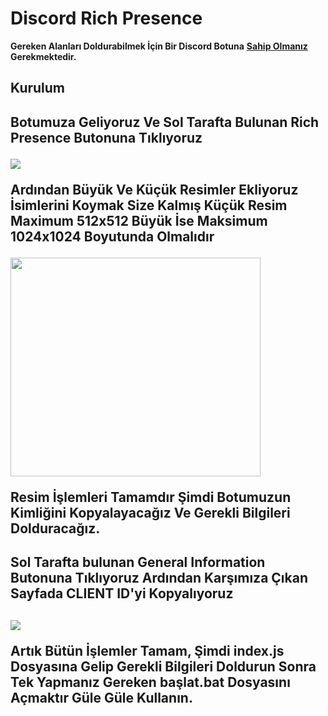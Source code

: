 <h1>Discord Rich Presence</h1>

**Gereken Alanları Doldurabilmek İçin Bir Discord Botuna** <a href="https://discord.com/developers/applications/">**Sahip Olmanız**</a> **Gerekmektedir.**

<h2>Kurulum<h2>
  
**Botumuza Geliyoruz Ve Sol Tarafta Bulunan Rich Presence Butonuna Tıklıyoruz**
  
<img src="https://cdn.discordapp.com/attachments/698155104804798524/813471174365413376/1.png">

**Ardından Büyük Ve Küçük Resimler Ekliyoruz İsimlerini Koymak Size Kalmış Küçük Resim Maximum 512x512 Büyük İse Maksimum 1024x1024 Boyutunda Olmalıdır**

<img src="https://cdn.discordapp.com/attachments/698155104804798524/813471489231159296/2.png" width="400" height="350">

**Resim İşlemleri Tamamdır Şimdi Botumuzun Kimliğini Kopyalayacağız Ve Gerekli Bilgileri Dolduracağız.**

<h2>Sol Tarafta bulunan General Information Butonuna Tıklıyoruz Ardından Karşımıza Çıkan Sayfada CLIENT ID'yi Kopyalıyoruz<h2>

<img src="https://cdn.discordapp.com/attachments/698155104804798524/813472579762913301/3.png">

**Artık Bütün İşlemler Tamam, Şimdi index.js Dosyasına Gelip Gerekli Bilgileri Doldurun Sonra Tek Yapmanız Gereken başlat.bat Dosyasını Açmaktır Güle Güle Kullanın.**

